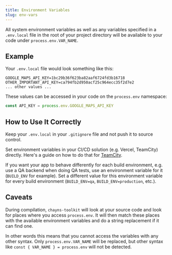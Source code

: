 ```yaml
---
title: Environment Variables
slug: env-vars
---
```


All system environment variables as well as any variables specified in a
`.env.local` file in the root of your project directory will be available to
your code under `process.env.VAR_NAME`.

## Example

Your `.env.local` file would look something like this:

```
GOOGLE_MAPS_API_KEY=1bc29b36f623ba82aaf6724fd3b16718
OTHER_IMPORTANT_API_KEY=ca794fb2d950acf25c964ecc35f2d7e2
... other values ...
```

These values can be accessed in your code on the `process.env` namespace:

```ts
const API_KEY = process.env.GOOGLE_MAPS_API_KEY
```

## How to Use It Correctly

Keep your `.env.local` in your `.gitignore` file and not push it to source
control.

Set environment variables in your CI/CD solution (e.g. Vercel, TeamCity)
directly. Here's a guide on how to do that for
[TeamCity](https://www.jetbrains.com/help/teamcity/configuring-build-parameters.html).

If you want your app to behave differently for each build environment, e.g. use
a QA backend when doing QA tests, use an environment variable for it
(`BUILD_ENV` for example). Set a different value for this environment variable
for every build environment (`BUILD_ENV=qa`, `BUILD_ENV=production`, etc.).

## Caveats

During compilation, `chayns-toolkit` will look at your source code and look for
places where you access `process.env`. It will then match these places with the
available environment variables and do a string replacement if it can find one.

In other words this means that you cannot access the variables with any other
syntax. Only `process.env.VAR_NAME` will be replaced, but other syntax like
`const { VAR_NAME } = process.env` will not be detected.

